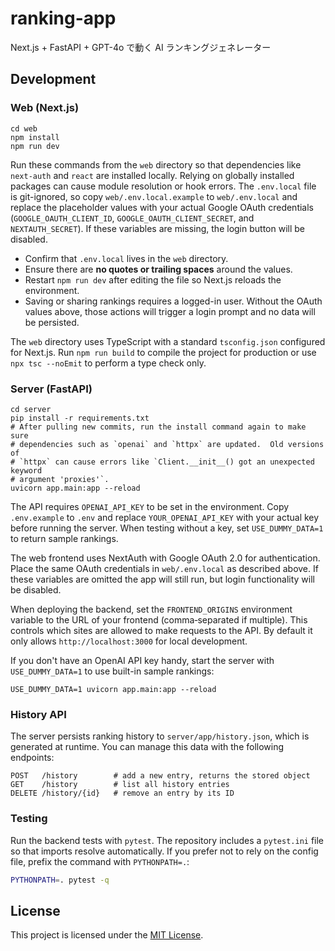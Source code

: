 # ranking-app

Next.js + FastAPI + GPT-4o で動く AI ランキングジェネレーター

## Development

### Web (Next.js)
```
cd web
npm install
npm run dev
```
Run these commands from the `web` directory so that dependencies like `next-auth` and `react` are installed locally. Relying on globally installed packages can cause module resolution or hook errors. The `.env.local` file is git-ignored, so copy `web/.env.local.example` to `web/.env.local` and replace the placeholder values with your actual Google OAuth credentials (`GOOGLE_OAUTH_CLIENT_ID`, `GOOGLE_OAUTH_CLIENT_SECRET`, and `NEXTAUTH_SECRET`). If these variables are missing, the login button will be disabled.

- Confirm that `.env.local` lives in the `web` directory.
- Ensure there are **no quotes or trailing spaces** around the values.
- Restart `npm run dev` after editing the file so Next.js reloads the environment.
- Saving or sharing rankings requires a logged-in user. Without the OAuth values above, those actions will trigger a login prompt and no data will be persisted.

The `web` directory uses TypeScript with a standard `tsconfig.json` configured for Next.js. Run `npm run build` to compile the project for production or use `npx tsc --noEmit` to perform a type check only.

### Server (FastAPI)
```
cd server
pip install -r requirements.txt
# After pulling new commits, run the install command again to make sure
# dependencies such as `openai` and `httpx` are updated.  Old versions of
# `httpx` can cause errors like `Client.__init__() got an unexpected keyword
# argument 'proxies'`.
uvicorn app.main:app --reload
```

The API requires `OPENAI_API_KEY` to be set in the environment. Copy `.env.example` to `.env` and replace `YOUR_OPENAI_API_KEY` with your actual key before running the server. When testing without a key, set `USE_DUMMY_DATA=1` to return sample rankings.

The web frontend uses NextAuth with Google OAuth 2.0 for authentication. Place the same OAuth credentials in `web/.env.local` as described above. If these variables are omitted the app will still run, but login functionality will be disabled.

When deploying the backend, set the `FRONTEND_ORIGINS` environment variable to the URL of your frontend (comma‑separated if multiple). This controls which sites are allowed to make requests to the API. By default it only allows `http://localhost:3000` for local development.

If you don't have an OpenAI API key handy, start the server with ``USE_DUMMY_DATA=1`` to use built-in sample rankings:
```
USE_DUMMY_DATA=1 uvicorn app.main:app --reload
```

### History API

The server persists ranking history to `server/app/history.json`, which is generated at runtime. You can manage this data with the following endpoints:
```
POST   /history        # add a new entry, returns the stored object
GET    /history        # list all history entries
DELETE /history/{id}   # remove an entry by its ID
```

### Testing

Run the backend tests with `pytest`. The repository includes a `pytest.ini` file so that imports resolve automatically. If you prefer not to rely on the config file, prefix the command with `PYTHONPATH=.`:
```bash
PYTHONPATH=. pytest -q
```

## License

This project is licensed under the [MIT License](LICENSE).
